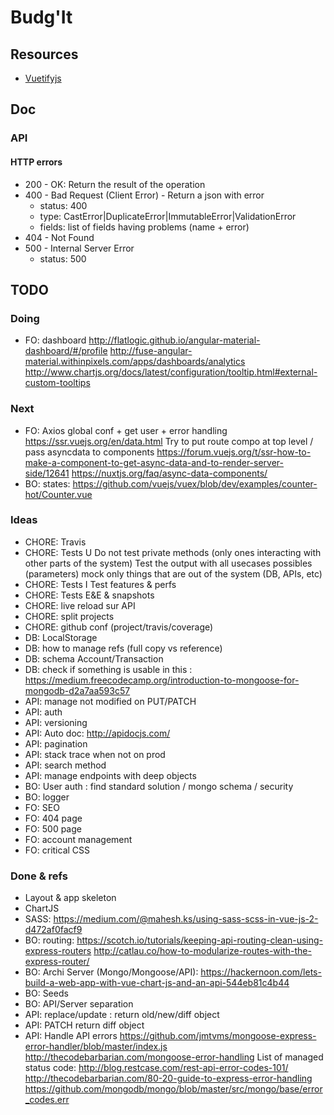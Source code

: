 # Budg'It

## Resources

- [Vuetifyjs](https://vuetifyjs.com)

## Doc

### API

#### HTTP errors
- 200 - OK: Return the result of the operation
- 400 - Bad Request (Client Error) - Return a json with error
  - status: 400
  - type: CastError|DuplicateError|ImmutableError|ValidationError
  - fields: list of fields having problems (name + error)
- 404 - Not Found
- 500 - Internal Server Error
  - status: 500
  
## TODO

### Doing
- FO: dashboard
  http://flatlogic.github.io/angular-material-dashboard/#/profile
  http://fuse-angular-material.withinpixels.com/apps/dashboards/analytics
  http://www.chartjs.org/docs/latest/configuration/tooltip.html#external-custom-tooltips

### Next
- FO: Axios global conf + get user + error handling
  https://ssr.vuejs.org/en/data.html
  Try to put route compo at top level / pass asyncdata to components
  https://forum.vuejs.org/t/ssr-how-to-make-a-component-to-get-async-data-and-to-render-server-side/12641
  https://nuxtjs.org/faq/async-data-components/
- BO: states: https://github.com/vuejs/vuex/blob/dev/examples/counter-hot/Counter.vue

### Ideas
- CHORE: Travis
- CHORE: Tests U 
  Do not test private methods (only ones interacting with other parts of the system)
  Test the output with all usecases possibles (parameters)
  mock only things that are out of the system (DB, APIs, etc)
- CHORE: Tests I
  Test features & perfs
- CHORE: Tests E&E & snapshots
- CHORE: live reload sur API
- CHORE: split projects
- CHORE: github conf (project/travis/coverage)
- DB: LocalStorage
- DB: how to manage refs (full copy vs reference)
- DB: schema Account/Transaction
- DB: check if something is usable in this : https://medium.freecodecamp.org/introduction-to-mongoose-for-mongodb-d2a7aa593c57
- API: manage not modified on PUT/PATCH
- API: auth
- API: versioning
- API: Auto doc: http://apidocjs.com/
- API: pagination
- API: stack trace when not on prod
- API: search method
- API: manage endpoints with deep objects
- BO: User auth : find standard solution / mongo schema / security 
- BO: logger
- FO: SEO
- FO: 404 page
- FO: 500 page
- FO: account management 
- FO: critical CSS

### Done & refs
- Layout & app skeleton
- ChartJS
- SASS: https://medium.com/@mahesh.ks/using-sass-scss-in-vue-js-2-d472af0facf9
- BO: routing: 
  https://scotch.io/tutorials/keeping-api-routing-clean-using-express-routers
  http://catlau.co/how-to-modularize-routes-with-the-express-router/
- BO: Archi Server (Mongo/Mongoose/API): https://hackernoon.com/lets-build-a-web-app-with-vue-chart-js-and-an-api-544eb81c4b44
- BO: Seeds
- BO: API/Server separation
- API: replace/update : return old/new/diff object
- API: PATCH return diff object
- API: Handle API errors
  https://github.com/jmtvms/mongoose-express-error-handler/blob/master/index.js
  http://thecodebarbarian.com/mongoose-error-handling
  List of managed status code: 
  http://blog.restcase.com/rest-api-error-codes-101/
  http://thecodebarbarian.com/80-20-guide-to-express-error-handling
  https://github.com/mongodb/mongo/blob/master/src/mongo/base/error_codes.err
